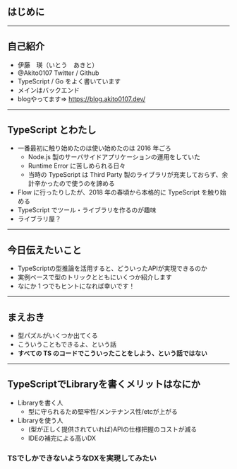 <!-- sectionTitle: はじめに -->

## はじめに

---

## 自己紹介

- 伊藤　瑛（いとう　あきと）
- @Akito0107 Twitter / Github
- TypeScript / Go をよく書いています
- メインはバックエンド
- blogやってます=> https://blog.akito0107.dev/

---

## TypeScript とわたし

- 一番最初に触り始めたのは使い始めたのは 2016 年ごろ
  - Node.js 製のサーバサイドアプリケーションの運用をしていた
  - Runtime Error に苦しめられる日々
  - 当時の TypeScript は Third Party 製のライブラリが充実しておらず、余計辛かったので使うのを諦める
- Flow に行ったりしたが、2018 年の春頃から本格的に TypeScript を触り始める
- TypeScript でツール・ライブラリを作るのが趣味
- ライブラリ屋？

---

## 今日伝えたいこと

- TypeScriptの型推論を活用すると、どういったAPIが実現できるのか
- 実例ベースで型のトリックとともにいくつか紹介します
- なにか 1 つでもヒントになれば幸いです！

---

## まえおき

- 型パズルがいくつか出てくる
- こういうこともできるよ、という話
- <strong>すべての TS のコードでこういったことをしよう、という話ではない</strong>

---

## TypeScriptでLibraryを書くメリットはなにか

- Libraryを書く人
    - 型に守られるため堅牢性/メンテナンス性/etcが上がる
- Libraryを使う人
    - (型が正しく提供されていれば)APIの仕様把握のコストが減る
    - IDEの補完による高いDX

### TSでしかできないようなDXを実現してみたい
